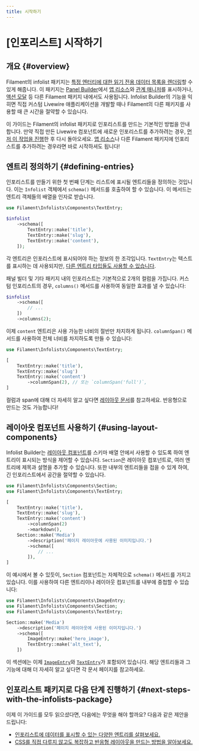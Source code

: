 ```yaml
---
title: 시작하기
---
```

# [인포리스트] 시작하기
## 개요 {#overview}

Filament의 infolist 패키지는 [특정 엔터티에 대한 읽기 전용 데이터 목록을 렌더링](adding-an-infolist-to-a-livewire-component)할 수 있게 해줍니다. 이 패키지는 [Panel Builder](../panels)에서 [앱 리소스](../panels/resources/getting-started)와 [관계 매니저](../panels/resources/relation-managers)를 표시하거나, [액션 모달](../actions) 등 다른 Filament 패키지 내에서도 사용됩니다. Infolist Builder의 기능을 익히면 직접 커스텀 Livewire 애플리케이션을 개발할 때나 Filament의 다른 패키지를 사용할 때 큰 시간을 절약할 수 있습니다.

이 가이드는 Filament의 infolist 패키지로 인포리스트를 만드는 기본적인 방법을 안내합니다. 만약 직접 만든 Livewire 컴포넌트에 새로운 인포리스트를 추가하려는 경우, [먼저 이 작업을 진행](adding-an-infolist-to-a-livewire-component)한 후 다시 돌아오세요. [앱 리소스](../panels/resources/getting-started)나 다른 Filament 패키지에 인포리스트를 추가하려는 경우라면 바로 시작하셔도 됩니다!

## 엔트리 정의하기 {#defining-entries}

인포리스트를 만들기 위한 첫 번째 단계는 리스트에 표시될 엔트리들을 정의하는 것입니다. 이는 `Infolist` 객체에서 `schema()` 메서드를 호출하여 할 수 있습니다. 이 메서드는 엔트리 객체들의 배열을 인자로 받습니다.

```php
use Filament\Infolists\Components\TextEntry;

$infolist
    ->schema([
        TextEntry::make('title'),
        TextEntry::make('slug'),
        TextEntry::make('content'),
    ]);
```

각 엔트리은 인포리스트에 표시되어야 하는 정보의 한 조각입니다. `TextEntry`는 텍스트를 표시하는 데 사용되지만, [다른 엔트리 타입들도 사용할 수 있습니다](entries/getting-started#available-entries).

패널 빌더 및 기타 패키지 내의 인포리스트는 기본적으로 2개의 컬럼을 가집니다. 커스텀 인포리스트의 경우, `columns()` 메서드를 사용하여 동일한 효과를 낼 수 있습니다:

```php
$infolist
    ->schema([
        // ...
    ])
    ->columns(2);
```

이제 `content` 엔트리은 사용 가능한 너비의 절반만 차지하게 됩니다. `columnSpan()` 메서드를 사용하여 전체 너비를 차지하도록 만들 수 있습니다:

```php
use Filament\Infolists\Components\TextEntry;

[
    TextEntry::make('title'),
    TextEntry::make('slug')
    TextEntry::make('content')
        ->columnSpan(2), // 또는 `columnSpan('full')`,
]
```

컬럼과 span에 대해 더 자세히 알고 싶다면 [레이아웃 문서](layout/grid)를 참고하세요. 반응형으로 만드는 것도 가능합니다!

## 레이아웃 컴포넌트 사용하기 {#using-layout-components}

Infolist Builder는 [레이아웃 컴포넌트](/filament/3.x/forms/layout/getting-started#available-layout-components)를 스키마 배열 안에서 사용할 수 있도록 하여 엔트리이 표시되는 방식을 제어할 수 있습니다. `Section`은 레이아웃 컴포넌트로, 여러 엔트리에 제목과 설명을 추가할 수 있습니다. 또한 내부의 엔트리들을 접을 수 있게 하여, 긴 인포리스트에서 공간을 절약할 수 있습니다.

```php
use Filament\Infolists\Components\Section;
use Filament\Infolists\Components\TextEntry;

[
    TextEntry::make('title'),
    TextEntry::make('slug'),
    TextEntry::make('content')
        ->columnSpan(2)
        ->markdown(),
    Section::make('Media')
        ->description('페이지 레이아웃에 사용된 이미지입니다.')
        ->schema([
            // ...
        ]),
]
```

이 예시에서 볼 수 있듯이, `Section` 컴포넌트는 자체적으로 `schema()` 메서드를 가지고 있습니다. 이를 사용하여 다른 엔트리이나 레이아웃 컴포넌트를 내부에 중첩할 수 있습니다:

```php
use Filament\Infolists\Components\ImageEntry;
use Filament\Infolists\Components\Section;
use Filament\Infolists\Components\TextEntry;

Section::make('Media')
    ->description('페이지 레이아웃에 사용된 이미지입니다.')
    ->schema([
        ImageEntry::make('hero_image'),
        TextEntry::make('alt_text'),
    ])
```

이 섹션에는 이제 [`ImageEntry`](entries/image)와 [`TextEntry`](entries/text)가 포함되어 있습니다. 해당 엔트리들과 그 기능에 대해 더 자세히 알고 싶다면 각 문서 페이지를 참고하세요.

## 인포리스트 패키지로 다음 단계 진행하기 {#next-steps-with-the-infolists-package}

이제 이 가이드를 모두 읽으셨다면, 다음에는 무엇을 해야 할까요? 다음과 같은 제안을 드립니다:

- [인포리스트에 데이터를 표시할 수 있는 다양한 엔트리를 살펴보세요.](entries/getting-started#available-entries)
- [CSS를 직접 다루지 않고도 복잡하고 반응형 레이아웃을 만드는 방법을 알아보세요.](/filament/3.x/forms/layout/getting-started)
